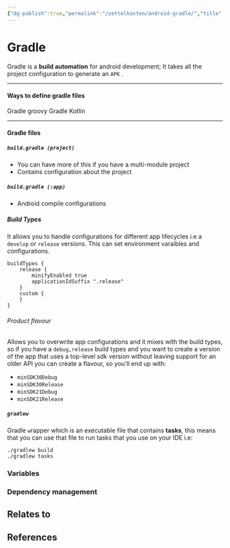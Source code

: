 ```yaml
---
{"dg-publish":true,"permalink":"/zettelkasten/android-gradle/","title":"Gradle","tags":["status/todo","core/tech/android"],"noteIcon":"","created":"2023-10-25T17:28:26.387+01:00","updated":"2023-10-25T17:48:34.802+01:00"}
---
```



# Gradle

Gradle is a **build automation** for android development; It takes all the project configuration to generate an `APK` . 

---
#### Ways to define gradle files
Gradle groovy
Gradle Kotlin

---

#### Gradle files

##### `build.gradle (project)`
- You can have more of this if you have a multi-module project
- Contains configuration about the project

##### `build.gradle (:app)`
- Android compile configurations

##### Build Types
It allows you to handle configurations for different app lifecycles i.e a `develop` or `release` versions. This can set environment varaibles and configurations.

```
buildTypes {
	release {
		minifyEnabled true
		applicationIdSuffix ".release"
	}
	custom {
	}
}
```

###### Product  flavour
Allows you to overwrite app configurations and it mixes with the build types, so if you have a `debug,release` build types and you want to create a version of the app that uses a top-level sdk version without leaving support for an older API you can create a flavour, so you'll end up with:
- `minSDK30Debug`
- `minSDK30Release`
- `minSDK21Debug`
- `minSDK21Release`

##### `gradlew`
Gradle `w`rapper which is an executable file that contains **tasks**, this means that you can use that file to run tasks that you use on your IDE i.e:

```
./gradlew build
./gradlew tasks
```

### Variables


### Dependency management


## Relates to
## References

